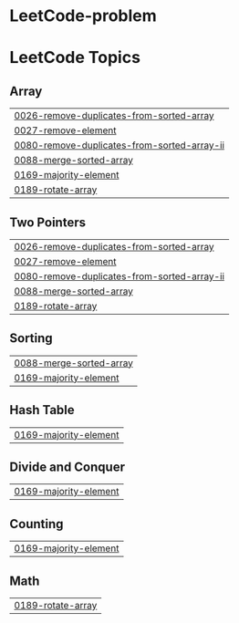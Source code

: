 # LeetCode-problem

<!---LeetCode Topics Start-->
# LeetCode Topics
## Array
|  |
| ------- |
| [0026-remove-duplicates-from-sorted-array](https://github.com/sunnysakib/LeetCode-problem/tree/master/0026-remove-duplicates-from-sorted-array) |
| [0027-remove-element](https://github.com/sunnysakib/LeetCode-problem/tree/master/0027-remove-element) |
| [0080-remove-duplicates-from-sorted-array-ii](https://github.com/sunnysakib/LeetCode-problem/tree/master/0080-remove-duplicates-from-sorted-array-ii) |
| [0088-merge-sorted-array](https://github.com/sunnysakib/LeetCode-problem/tree/master/0088-merge-sorted-array) |
| [0169-majority-element](https://github.com/sunnysakib/LeetCode-problem/tree/master/0169-majority-element) |
| [0189-rotate-array](https://github.com/sunnysakib/LeetCode-problem/tree/master/0189-rotate-array) |
## Two Pointers
|  |
| ------- |
| [0026-remove-duplicates-from-sorted-array](https://github.com/sunnysakib/LeetCode-problem/tree/master/0026-remove-duplicates-from-sorted-array) |
| [0027-remove-element](https://github.com/sunnysakib/LeetCode-problem/tree/master/0027-remove-element) |
| [0080-remove-duplicates-from-sorted-array-ii](https://github.com/sunnysakib/LeetCode-problem/tree/master/0080-remove-duplicates-from-sorted-array-ii) |
| [0088-merge-sorted-array](https://github.com/sunnysakib/LeetCode-problem/tree/master/0088-merge-sorted-array) |
| [0189-rotate-array](https://github.com/sunnysakib/LeetCode-problem/tree/master/0189-rotate-array) |
## Sorting
|  |
| ------- |
| [0088-merge-sorted-array](https://github.com/sunnysakib/LeetCode-problem/tree/master/0088-merge-sorted-array) |
| [0169-majority-element](https://github.com/sunnysakib/LeetCode-problem/tree/master/0169-majority-element) |
## Hash Table
|  |
| ------- |
| [0169-majority-element](https://github.com/sunnysakib/LeetCode-problem/tree/master/0169-majority-element) |
## Divide and Conquer
|  |
| ------- |
| [0169-majority-element](https://github.com/sunnysakib/LeetCode-problem/tree/master/0169-majority-element) |
## Counting
|  |
| ------- |
| [0169-majority-element](https://github.com/sunnysakib/LeetCode-problem/tree/master/0169-majority-element) |
## Math
|  |
| ------- |
| [0189-rotate-array](https://github.com/sunnysakib/LeetCode-problem/tree/master/0189-rotate-array) |
<!---LeetCode Topics End-->